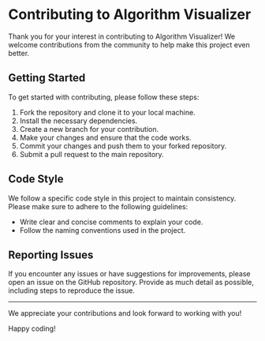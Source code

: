 # Contributing to Algorithm Visualizer

Thank you for your interest in contributing to Algorithm Visualizer! We welcome contributions from the community to help make this project even better.

## Getting Started

To get started with contributing, please follow these steps:

1. Fork the repository and clone it to your local machine.
2. Install the necessary dependencies.
3. Create a new branch for your contribution.
4. Make your changes and ensure that the code works.
5. Commit your changes and push them to your forked repository.
6. Submit a pull request to the main repository.

## Code Style

We follow a specific code style in this project to maintain consistency. Please make sure to adhere to the following guidelines:

- Write clear and concise comments to explain your code.
- Follow the naming conventions used in the project.

## Reporting Issues

If you encounter any issues or have suggestions for improvements, please open an issue on the GitHub repository. Provide as much detail as possible, including steps to reproduce the issue.

---

We appreciate your contributions and look forward to working with you!

Happy coding!